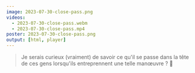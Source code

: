 ```yaml
---
image: 2023-07-30-close-pass.png
videos:
  - 2023-07-30-close-pass.webm
  - 2023-07-30-close-pass.mp4
poster: 2023-07-30-close-pass.png
output: [html, player]
---
```

> Je serais curieux (vraiment) de savoir ce qu'il se passe dans la tête de ces gens lorsqu'ils entreprennent une telle manœuvre ? 🤔
